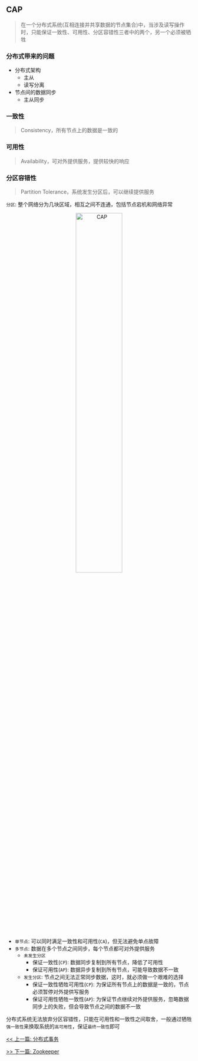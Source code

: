 ## CAP

> 在一个分布式系统(互相连接并共享数据的节点集合)中，当涉及读写操作时，只能保证一致性、可用性、分区容错性三者中的两个，另一个必须被牺牲

### 分布式带来的问题

* 分布式架构
    * 主从
    * 读写分离
* 节点间的数据同步
    * 主从同步

### 一致性

> Consistency，所有节点上的数据是一致的

### 可用性

> Availability，可对外提供服务，提供较快的响应

### 分区容错性

> Partition Tolerance，系统发生分区后，可以继续提供服务

`分区`: 整个网络分为几块区域，相互之间不连通，包括节点宕机和网络异常

<p style="text-align: center;"><img src="_media/distribution/cap.jpg" alt="CAP" style="width: 50%"></p>

* `单节点`: 可以同时满足一致性和可用性(`CA`)，但无法避免单点故障
* `多节点`: 数据在多个节点之间同步，每个节点都可对外提供服务
    * `未发生分区`
        * 保证一致性(`CP`): 数据同步复制到所有节点，降低了可用性
        * 保证可用性(`AP`): 数据异步复制到所有节点，可能导致数据不一致
    * `发生分区`: 节点之间无法正常同步数据，这时，就必须做一个艰难的选择
        * 保证一致性牺牲可用性(`CP`): 为保证所有节点上的数据是一致的，节点必须暂停对外提供写服务
        * 保证可用性牺牲一致性(`AP`): 为保证节点继续对外提供服务，忽略数据同步上的失败，但会导致节点之间的数据不一致

分布式系统无法放弃分区容错性，只能在可用性和一致性之间取舍，一般通过牺牲`强一致性`来换取系统的`高可用性`，保证`最终一致性`即可


[<< 上一篇: 分布式事务](10-分布式/分布式事务.md)

[>> 下一篇: Zookeeper](10-分布式/Zookeeper.md)
